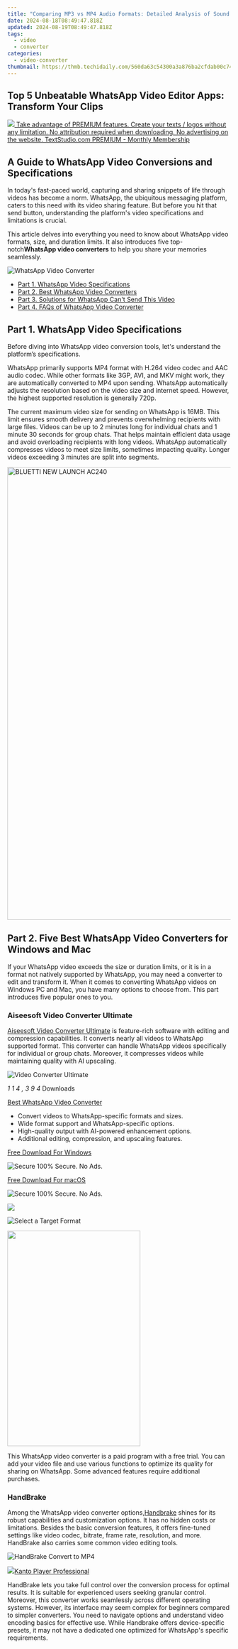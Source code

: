 ```yaml
---
title: "Comparing MP3 vs MP4 Audio Formats: Detailed Analysis of Sound Clarity & Storage Space"
date: 2024-08-18T08:49:47.818Z
updated: 2024-08-19T08:49:47.818Z
tags:
  - video
  - converter
categories:
  - video-converter
thumbnail: https://thmb.techidaily.com/560da63c54300a3a876ba2cfdab00c7431c7174d8c1f2c53836ffd296ae56332.jpg
---
```


## Top 5 Unbeatable WhatsApp Video Editor Apps: Transform Your Clips

<!-- affiliate ads begin -->
<a href="https://secure.textstudio.com/order/checkout.php?PRODS=35633281&QTY=1&AFFILIATE=108875&CART=1"> <img src="https://secure.avangate.com/images/merchant/d6eb8222c9718486bdabce8b897380f7/products/2_premium-icon.png" border="0"> Take advantage of PREMIUM features. 
Create your texts / logos without any limitation. 
No attribution required when downloading. 
No advertising on the website. 
 TextStudio.com  PREMIUM - Monthly Membership</a>
<!-- affiliate ads end -->
## A Guide to WhatsApp Video Conversions and Specifications

 In today's fast-paced world, capturing and sharing snippets of life through videos has become a norm. WhatsApp, the ubiquitous messaging platform, caters to this need with its video sharing feature. But before you hit that send button, understanding the platform's video specifications and limitations is crucial.

 This article delves into everything you need to know about WhatsApp video formats, size, and duration limits. It also introduces five top-notch**WhatsApp video converters** to help you share your memories seamlessly.

![WhatsApp Video Converter](https://www.aiseesoft.com/images/resource/whatsapp-video-converter/whatsapp-video-converter.jpg)

* [Part 1. WhatsApp Video Specifications](https://tools.techidaily.com/)
* [Part 2. Best WhatsApp Video Converters](https://tools.techidaily.com/)
* [Part 3. Solutions for WhatsApp Can't Send This Video](https://tools.techidaily.com/)
* [Part 4. FAQs of WhatsApp Video Converter](https://tools.techidaily.com/)

## Part 1\. WhatsApp Video Specifications

 Before diving into WhatsApp video conversion tools, let's understand the platform’s specifications.

 WhatsApp primarily supports MP4 format with H.264 video codec and AAC audio codec. While other formats like 3GP, AVI, and MKV might work, they are automatically converted to MP4 upon sending. WhatsApp automatically adjusts the resolution based on the video size and internet speed. However, the highest supported resolution is generally 720p.

 The current maximum video size for sending on WhatsApp is 16MB. This limit ensures smooth delivery and prevents overwhelming recipients with large files. Videos can be up to 2 minutes long for individual chats and 1 minute 30 seconds for group chats. That helps maintain efficient data usage and avoid overloading recipients with long videos. WhatsApp automatically compresses videos to meet size limits, sometimes impacting quality. Longer videos exceeding 3 minutes are split into segments.

<!-- affiliate ads begin -->
<a href="https://bluetties.sjv.io/c/5597632/2039292/17094" target="_top" id="2039292"><img src="//a.impactradius-go.com/display-ad/17094-2039292" border="0" alt="BLUETTI NEW LAUNCH AC240" width="954" height="1020"/></a><img height="0" width="0" src="https://imp.pxf.io/i/5597632/2039292/17094" style="position:absolute;visibility:hidden;" border="0" />
<!-- affiliate ads end -->
## Part 2\. Five Best WhatsApp Video Converters for Windows and Mac

 If your WhatsApp video exceeds the size or duration limits, or it is in a format not natively supported by WhatsApp, you may need a converter to edit and transform it. When it comes to converting WhatsApp videos on Windows PC and Mac, you have many options to choose from. This part introduces five popular ones to you.

### Aiseesoft Video Converter Ultimate

[Aiseesoft Video Converter Ultimate](https://tools.techidaily.com/aiseesoft/video-converter-ultimate/) is feature-rich software with editing and compression capabilities. It converts nearly all videos to WhatsApp supported format. This converter can handle WhatsApp videos specifically for individual or group chats. Moreover, it compresses videos while maintaining quality with AI upscaling.

![Video Converter Ultimate](https://www.aiseesoft.com/images/video-converter-ultimate/box.png)

_1_ _1_ _4_ _,_ _3_ _9_ _4_  Downloads

[Best WhatsApp Video Converter](https://tools.techidaily.com/aiseesoft/video-converter-ultimate/)

* Convert videos to WhatsApp-specific formats and sizes.
* Wide format support and WhatsApp-specific options.
* High-quality output with AI-powered enhancement options.
* Additional editing, compression, and upscaling features.

[Free Download For Windows](https://secure.2checkout.com/order/cart.php?PRODS=4575878&QTY=1&AFFILIATE=108875)

![Secure](https://www.aiseesoft.com/images/product/secure.svg) 100% Secure. No Ads.

[Free Download For macOS](https://secure.2checkout.com/order/cart.php?PRODS=4594445&QTY=1&AFFILIATE=108875)

![Secure](https://www.aiseesoft.com/images/product/secure.svg) 100% Secure. No Ads.
<!-- affiliate ads begin -->
<a href="https://store.massmailsoftware.com/order/checkout.php?PRODS=1095219&QTY=1&AFFILIATE=108875&CART=1"><img src="https://secure.avangate.com/images/merchant/dc87c13749315c7217cdc4ac692e704c/banera_for_partners-20_%281%29.jpg" border="0"></a>
<!-- affiliate ads end -->

![Select a Target Format](https://www.aiseesoft.com/images/video-converter-ultimate/select-a-target-format.jpg)
<!-- affiliate ads begin -->
<a href="https://zonlipartnershipprogram.pxf.io/c/5597632/1611407/17882" target="_top" id="1611407"><img src="//a.impactradius-go.com/display-ad/17882-1611407" border="0" alt="" width="300" height="485"/></a><img height="0" width="0" src="https://imp.pxf.io/i/5597632/1611407/17882" style="position:absolute;visibility:hidden;" border="0" />
<!-- affiliate ads end -->

 This WhatsApp video converter is a paid program with a free trial. You can add your video file and use various functions to optimize its quality for sharing on WhatsApp. Some advanced features require additional purchases.

### HandBrake

 Among the WhatsApp video converter options,[Handbrake](https://tools.techidaily.com/) shines for its robust capabilities and customization options. It has no hidden costs or limitations. Besides the basic conversion features, it offers fine-tuned settings like video codec, bitrate, frame rate, resolution, and more. HandBrake also carries some common video editing tools.

![HandBrake Convert to MP4](https://www.aiseesoft.com/images/how-to/convert-webm-to-mp4/handbrake-convert-to-mp4.jpg)
<!-- affiliate ads begin -->
<a href="https://secure.2checkout.com/order/checkout.php?PRODS=4742929&QTY=1&AFFILIATE=108875&CART=1"><img src="https://secure.avangate.com/images/merchant/e09fdffe648a30658a9657bbed7b2388/products/boxshot(2).png" border="0">Kanto Player Professional</a>
<!-- affiliate ads end -->

 HandBrake lets you take full control over the conversion process for optimal results. It is suitable for experienced users seeking granular control. Moreover, this converter works seamlessly across different operating systems. However, its interface may seem complex for beginners compared to simpler converters. You need to navigate options and understand video encoding basics for effective use. While Handbrake offers device-specific presets, it may not have a dedicated one optimized for WhatsApp's specific requirements.

<!-- affiliate ads begin -->
<span id="1793213">
					<video width="1080" height="1620" style="cursor:pointer"
           poster="//a.impactradius-go.com/display-clicktoplayimage/1793213.jpeg"
           onclick="if(!this.playClicked){this.play();this.setAttribute('controls',true);this.playClicked=true;}">
	   <source src="//a.impactradius-go.com/display-ad/19135-1793213">
	   <img src="//a.impactradius-go.com/display-clicktoplayimage/1793213.jpeg" style="border: none; height: 100%; width: 100%; object-fit: contain">
	</video>
	<div style="width:1080px;text-align:center"><a href="javascript:window.open(decodeURIComponent('https%3A%2F%2Ftinyland.pxf.io%2Fc%2F5597632%2F1793213%2F19135'), '_blank');void(0);">Click here</a></div>
</span>
<img height="0" width="0" src="https://imp.pxf.io/i/5597632/1793213/19135" style="position:absolute;visibility:hidden;" border="0" />
<!-- affiliate ads end -->
### Media.io WhatsApp Video Compressor Online

 Media.io WhatsApp Video Compressor Online lets you share your favorite moments seamlessly. Simply upload your video, and Media.io automatically optimizes it for WhatsApp based on your chosen platform (individual or group chat). No need to fiddle with complex settings. If you prefer more control, you can choose from various file sizes, bitrate, and resolution presets. You can even specify a target size or compress to a flexible size while maintaining good quality. You can share your[compressed videos](https://tools.techidaily.com/) without any distracting watermarks, ensuring a professional look.

![Media.io WhatsApp Video Compressor Online](https://www.aiseesoft.com/images/resource/whatsapp-video-converter/media-io-whatsapp-video-compressor-online.jpg)
<!-- affiliate ads begin -->
<a href="https://store.nero.com/order/checkout.php?PRODS=4729507&QTY=1&AFFILIATE=108875&CART=1"><img src="https://www.nero.com/nero-com-wAssets/img/banners/2023/TIU/Nero_TuneItUp_Screen_2.webp" border="0">/a>
<!-- affiliate ads end -->

 This online WhatsApp video converter has limited features in the free plan. Higher resolutions and batch processing require a paid subscr

<!-- affiliate ads begin -->
<a href="https://shop.mondly.com/affiliate.php?ACCOUNT=ATISTUDI&AFFILIATE=108875&PATH=https%3A%2F%2Fwww.mondly.com%3FAFFILIATE%3D108875%26RESOURCE%3D%2BBusiness%2B970x90%2B"><img src="https://secure.avangate.com/images/merchant/69c418c33ec2e1a4267fa9bb77fa1428/business-970x90.gif" border="0"></a>
<!-- affiliate ads end -->
### Aiseesoft Free Video Converter Online

[Aiseesoft Free Video Converter Online](https://www.aiseesoft.com/free-online-video-converter/) is a solid choice for basic WhatsApp video conversions. It converts MP4, AVI, MKV, WMV, and more to formats compatible with WhatsApp, including MP4 with H.264 codec. The web-based access eliminates the need for software installation, offering portability and compatibility across devices. However, if you require advanced editing features, higher quality output, or faster processing speeds, you might want to consider its paid version or explore alternative converters.

![Aiseesoft Free WebM to MP4 Converter Online](https://www.aiseesoft.com/images/how-to/convert-webm-to-mp4/aiseesoft-free-webm-to-mp4-converter-online.jpg)
<!-- affiliate ads begin -->
<a href="https://secure.2checkout.com/order/checkout.php?PRODS=4715391&QTY=1&AFFILIATE=108875&CART=1"><img src="https://secure.avangate.com/images/merchant/7f687767ccf20fcea1c9dc4a5adc2326/Digisigner_banner_728_x_90_color_version.png" border="0"></a>
<!-- affiliate ads end -->

### LightX Free Online WhatsApp Video Resizer

 LightX WhatsApp Video Resizer offers presets specifically tailored for WhatsApp's size and duration limitations, simplifying the process. You can choose from various compression levels to balance quality and file size. This online tool can resize multiple videos simultaneously, saving you time and effort. Compared to other converters, LightX offers fewer options for compression settings. What’s more, its free plan limits output to MP4 format only.

![LightX Free Online WhatsApp Video Resizer](https://www.aiseesoft.com/images/resource/whatsapp-video-converter/lightx-free-online-whatsapp-video-resizer.jpg)

 LightX Free Online WhatsApp Video Resizer is a decent option for casual users seeking a simple and free way to compress videos specifically for WhatsApp sharing. However, if you prioritize quality, advanced control, or additional features, exploring other converters like[Aiseesoft Video Converter Ultimate](https://tools.techidaily.com/aiseesoft/video-converter-ultimate/) or HandBrake might be more suitable.

## Part 3\. Solutions for WhatsApp Can't Send This Video

 WhatsApp, the ubiquitous messaging platform, allows seamless communication through text, images, and even video. But have you ever encountered the dreaded can’t send this video message when trying to share a video?

 Check the video file size, format, duration, and more to ensure it fits WhatsApp’s specifications. A weak internet connection can hinder video uploads. You can switch from Wi-Fi to mobile data (if allowed) or try finding a stronger signal to ensure a stable connection.

 Sometimes, a simple app restart or update can fix temporary glitches causing upload issues. Close and reopen WhatsApp. If the issue persists, check for updates, and install them to ensure smooth functioning. Try clearing the WhatsApp cache to free up space and potentially resolve issues. If none of these solutions work, reach out to WhatsApp's support team for further assistance.

![WhatsApp Help Center](https://www.aiseesoft.com/images/resource/whatsapp-video-converter/whatsapp-help-center.jpg)
<!-- affiliate ads begin -->
<a href="https://twopages.pxf.io/c/5597632/1873305/18544" target="_top" id="1873305"><img src="//a.impactradius-go.com/display-ad/18544-1873305" border="0" alt="" width="1080" height="1350"/></a><img height="0" width="0" src="https://imp.pxf.io/i/5597632/1873305/18544" style="position:absolute;visibility:hidden;" border="0" />
<!-- affiliate ads end -->

## Part 4\. FAQs of WhatsApp Video Converter

How can I convert video status to WhatsApp?

 Unfortunately, directly converting a video status from another platform to a WhatsApp status isn't possible within the native apps.

 Is there a WhatsApp video converter that compresses video?

 Several WhatsApp video converters also offer video compression, making it easier to share your clips within the platform's size and duration limits. You can use the introduced[Aiseesoft Video Converter Ultimate](https://tools.techidaily.com/aiseesoft/video-converter-ultimate/) to compress your videos.

 Is there a WhatsApp video converter that converts Facebook videos?

 While there isn't a dedicated WhatsApp video converter that directly converts Facebook videos, you can achieve the same result by using third-party tools.

Conclusion

 By understanding WhatsApp's video specifications and utilizing the right tools, you can share your favorite clips seamlessly. While**WhatsApp video converters** offer flexibility, adhering to WhatsApp's guidelines ensures smooth sharing and respect for other users' data limitations.

What do you think of this post?

* [1](https://tools.techidaily.com/)
* [2](https://tools.techidaily.com/)
* [3](https://tools.techidaily.com/)
* [4](https://tools.techidaily.com/)
* [5](https://tools.techidaily.com/)

Excellent

Rating: 4.9 / 5 (based on 427 votes) Follow Us on [](https://www.facebook.com/aiseesoft) [](https://twitter.com/AiseesoftStudio) [](https://www.youtube.com/c/aiseesoft)

More Reading

* [Save Video from WhatsApp](https://www.aiseesoft.com/images/more-reading/save-video-from-whatsapp-s.jpg) ](https://tools.techidaily.com/) [Verified Methods to Save Videos from WhatsApp Easily](https://tools.techidaily.com/)  
 Looking for the way to save some videos from WhatsApp so that you can keep them? You are lucky since this guide tells you more than one method to do the job.
* [Compress Video for WhatsApp](https://www.aiseesoft.com/images/more-reading/compress-video-for-whatsapp-s.jpg) ](https://tools.techidaily.com/) [Compress Video for WhatsApp - How to Send Large Size Video on WhatsApp](https://tools.techidaily.com/)  
 How can I send large video on WhatsApp? What is the video size limit for WhatsApp? How do I compress a video for WhatsApp on Mac? This post shares 2 easy ways to compress video for WhatsApp.
* [WhatsApp Audio to MP3](https://www.aiseesoft.com/images/more-reading/whatsapp-audio-to-mp3-s.jpg) ](https://tools.techidaily.com/) [Guide to Downloading and Converting WhatsApp Audio to MP3](https://tools.techidaily.com/)  
 How can I download WhatsApp voice messages to MP3? How do you extract audio from WhatsApp voice note? Learn to save, convert, and change WhatsApp audio to MP3.

![Disqus Icon](https://www.aiseesoft.com/images/article/disqus-icon.png) Leave your comment and join our discussion

<ins class="adsbygoogle"
     style="display:block"
     data-ad-format="autorelaxed"
     data-ad-client="ca-pub-7571918770474297"
     data-ad-slot="1223367746"></ins>



<ins class="adsbygoogle"
     style="display:block"
     data-ad-client="ca-pub-7571918770474297"
     data-ad-slot="8358498916"
     data-ad-format="auto"
     data-full-width-responsive="true"></ins>


